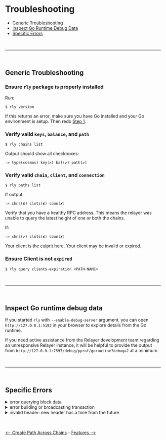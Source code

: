 # Troubleshooting

- [Generic Troubleshooting](#generic-troubleshooting)
- [Inspect Go Runtime Debug Data](#inspect-go-runtime-debug-data)
- [Specific Errors](#specific-errors)

<br>

---

<br>

## Generic Troubleshooting

### **Ensure `rly` package is properly installed**

   Run:
   ```shell
   $ rly version
   ```

   If this returns an error, make sure you have Go installed and your Go environment is setup. Then redo [Step 1](../README.md#basic-usage---relaying-packets-across-chains).


### **Verify valid `keys`, `balance`, and `path`**

```shell
$ rly chains list
```

Output should show all checkboxes:
```shell
-> type(cosmos) key(✔) bal(✔) path(✔)
```

### **Verify valid `chain`, `client`, and `connection`**

```shell
$ rly paths list
```

If output:
```shell
-> chns(✘) clnts(✘) conn(✘)
```
Verify that you have a healthy RPC address. This means the relayer was unable to query the latest height of one or both the chains.

If:
```shell
-> chns(✔) clnts(✘) conn(✘)
```
Your client is the culprit here. Your client may be invalid or expired.

### **Ensure Client is not `expired`**

```shell
$ rly query clients-expiration <PATH-NAME>
```

<br>

---

<br>

## Inspect Go runtime debug data

If you started `rly` with `--enable-debug-server` argument,
you can open `http://127.0.0.1:5183` in your browser to explore details from the Go runtime.

If you need active assistance from the Relayer development team regarding an unresponsive Relayer instance,
it will be helpful to provide the output from `http://127.0.0.1:7597/debug/pprof/goroutine?debug=2` at a minimum.

<br>

---

<br>

## Specific Errors

<details>
<summary>error querying block data</summary>

<br>
The relayer looks back in time at historical transactions and needs to have an index of them.

Specifically check `~/.<node_data_dir>/config/config.toml` has the following fields set:
```toml
indexer = "kv"
index_all_tags = true
```

</details>


<details>
<summary>error building or broadcasting transaction</summary>

<br>
When preparing a transaction for relaying, the amount of gas that the transaction will consume is unknown.  To compute how much gas the transaction will need, the transaction is prepared with 0 gas and delivered as a `/cosmos.tx.v1beta1.Service/Simulate` query to the RPC endpoint.  Recently chains have been creating AnteHandlers in which 0 gas triggers an error case:

```
lvl=info msg="Error building or broadcasting transaction" provider_type=cosmos chain_id=evmos_9001-2 attempt=1 max_attempts=5 error="rpc error: code = InvalidArgument desc = provided fee < minimum global fee (0aevmos < ). Please increase the gas price.: insufficient fee: invalid request"
```

A workaround is available in which the `min-gas-amount` may be set in the chain's configuration to enable simulation with a non-zero amount of gas.

```
    evmos:
        type: cosmos
        value:
            key: relayer
            chain-id: evmos_9001-2
            rpc-addr: http://127.0.0.1:26657
            account-prefix: evmos
            keyring-backend: test
            gas-adjustment: 1.2
            gas-prices: 20000000000aevmos
            min-gas-amount: 1
            debug: false
            timeout: 20s
            output-format: json
            sign-mode: direct
```

</details>


<details>
<summary>invalid header: new header has a time from the future</summary>

<br>
This is most likely an rpc issue.
The latest block time on the source and destination chain have likely drifted apart.

You can confirm by this by checking the latest block time on each chain:

```shell
grpcurl -plaintext <GRP-URL:PORT> cosmos.base.tendermint.v1beta1.Service.GetLatestBlock | grep '"time":'
```

The solution here is to either use a different RPC endpoint OR if you are in control of the RPC, try restarting the node.

</details>

<br>
<br>

[<-- Create Path Across Chains](create-path-across-chain.md) - [Features -->](./features.md)